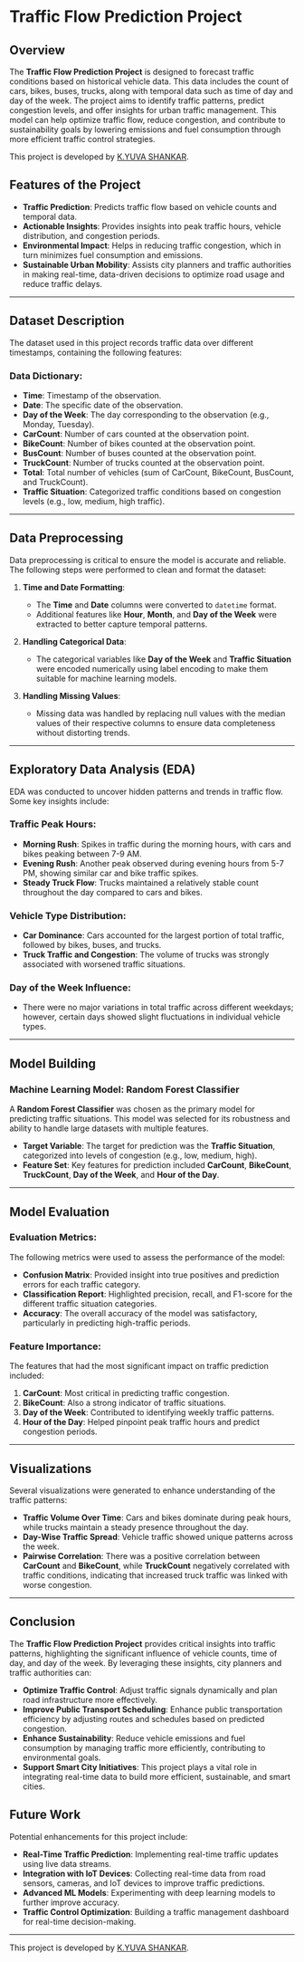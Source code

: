# Traffic Flow Prediction Project

## Overview

The **Traffic Flow Prediction Project** is designed to forecast traffic conditions based on historical vehicle data. This data includes the count of cars, bikes, buses, trucks, along with temporal data such as time of day and day of the week. The project aims to identify traffic patterns, predict congestion levels, and offer insights for urban traffic management. This model can help optimize traffic flow, reduce congestion, and contribute to sustainability goals by lowering emissions and fuel consumption through more efficient traffic control strategies.

This project is developed by [K.YUVA SHANKAR](https://www.linkedin.com/in/yuva-shankar-4ba786228?utm_source=share&utm_campaign=share_via&utm_content=profile&utm_medium=android_app).

## Features of the Project
- **Traffic Prediction**: Predicts traffic flow based on vehicle counts and temporal data.
- **Actionable Insights**: Provides insights into peak traffic hours, vehicle distribution, and congestion periods.
- **Environmental Impact**: Helps in reducing traffic congestion, which in turn minimizes fuel consumption and emissions.
- **Sustainable Urban Mobility**: Assists city planners and traffic authorities in making real-time, data-driven decisions to optimize road usage and reduce traffic delays.

---

## Dataset Description

The dataset used in this project records traffic data over different timestamps, containing the following features:

### **Data Dictionary**:
- **Time**: Timestamp of the observation.
- **Date**: The specific date of the observation.
- **Day of the Week**: The day corresponding to the observation (e.g., Monday, Tuesday).
- **CarCount**: Number of cars counted at the observation point.
- **BikeCount**: Number of bikes counted at the observation point.
- **BusCount**: Number of buses counted at the observation point.
- **TruckCount**: Number of trucks counted at the observation point.
- **Total**: Total number of vehicles (sum of CarCount, BikeCount, BusCount, and TruckCount).
- **Traffic Situation**: Categorized traffic conditions based on congestion levels (e.g., low, medium, high traffic).

---

## Data Preprocessing

Data preprocessing is critical to ensure the model is accurate and reliable. The following steps were performed to clean and format the dataset:

1. **Time and Date Formatting**:
   - The **Time** and **Date** columns were converted to `datetime` format.
   - Additional features like **Hour**, **Month**, and **Day of the Week** were extracted to better capture temporal patterns.
   
2. **Handling Categorical Data**:
   - The categorical variables like **Day of the Week** and **Traffic Situation** were encoded numerically using label encoding to make them suitable for machine learning models.
   
3. **Handling Missing Values**:
   - Missing data was handled by replacing null values with the median values of their respective columns to ensure data completeness without distorting trends.

---

## Exploratory Data Analysis (EDA)

EDA was conducted to uncover hidden patterns and trends in traffic flow. Some key insights include:

### **Traffic Peak Hours**:
- **Morning Rush**: Spikes in traffic during the morning hours, with cars and bikes peaking between 7-9 AM.
- **Evening Rush**: Another peak observed during evening hours from 5-7 PM, showing similar car and bike traffic spikes.
- **Steady Truck Flow**: Trucks maintained a relatively stable count throughout the day compared to cars and bikes.

### **Vehicle Type Distribution**:
- **Car Dominance**: Cars accounted for the largest portion of total traffic, followed by bikes, buses, and trucks.
- **Truck Traffic and Congestion**: The volume of trucks was strongly associated with worsened traffic situations.

### **Day of the Week Influence**:
- There were no major variations in total traffic across different weekdays; however, certain days showed slight fluctuations in individual vehicle types.

---

## Model Building

### **Machine Learning Model: Random Forest Classifier**

A **Random Forest Classifier** was chosen as the primary model for predicting traffic situations. This model was selected for its robustness and ability to handle large datasets with multiple features.

- **Target Variable**: The target for prediction was the **Traffic Situation**, categorized into levels of congestion (e.g., low, medium, high).
- **Feature Set**: Key features for prediction included **CarCount**, **BikeCount**, **TruckCount**, **Day of the Week**, and **Hour of the Day**.
  
---

## Model Evaluation

### **Evaluation Metrics**:
The following metrics were used to assess the performance of the model:

- **Confusion Matrix**: Provided insight into true positives and prediction errors for each traffic category.
- **Classification Report**: Highlighted precision, recall, and F1-score for the different traffic situation categories.
- **Accuracy**: The overall accuracy of the model was satisfactory, particularly in predicting high-traffic periods.

### **Feature Importance**:
The features that had the most significant impact on traffic prediction included:

1. **CarCount**: Most critical in predicting traffic congestion.
2. **BikeCount**: Also a strong indicator of traffic situations.
3. **Day of the Week**: Contributed to identifying weekly traffic patterns.
4. **Hour of the Day**: Helped pinpoint peak traffic hours and predict congestion periods.

---

## Visualizations

Several visualizations were generated to enhance understanding of the traffic patterns:

- **Traffic Volume Over Time**: Cars and bikes dominate during peak hours, while trucks maintain a steady presence throughout the day.
- **Day-Wise Traffic Spread**: Vehicle traffic showed unique patterns across the week.
- **Pairwise Correlation**: There was a positive correlation between **CarCount** and **BikeCount**, while **TruckCount** negatively correlated with traffic conditions, indicating that increased truck traffic was linked with worse congestion.

---

## Conclusion

The **Traffic Flow Prediction Project** provides critical insights into traffic patterns, highlighting the significant influence of vehicle counts, time of day, and day of the week. By leveraging these insights, city planners and traffic authorities can:

- **Optimize Traffic Control**: Adjust traffic signals dynamically and plan road infrastructure more effectively.
- **Improve Public Transport Scheduling**: Enhance public transportation efficiency by adjusting routes and schedules based on predicted congestion.
- **Enhance Sustainability**: Reduce vehicle emissions and fuel consumption by managing traffic more efficiently, contributing to environmental goals.
- **Support Smart City Initiatives**: This project plays a vital role in integrating real-time data to build more efficient, sustainable, and smart cities.

## Future Work

Potential enhancements for this project include:

- **Real-Time Traffic Prediction**: Implementing real-time traffic updates using live data streams.
- **Integration with IoT Devices**: Collecting real-time data from road sensors, cameras, and IoT devices to improve traffic predictions.
- **Advanced ML Models**: Experimenting with deep learning models to further improve accuracy.
- **Traffic Control Optimization**: Building a traffic management dashboard for real-time decision-making.

---

This project is developed by [K.YUVA SHANKAR](https://www.linkedin.com/in/yuva-shankar-4ba786228?utm_source=share&utm_campaign=share_via&utm_content=profile&utm_medium=android_app).
